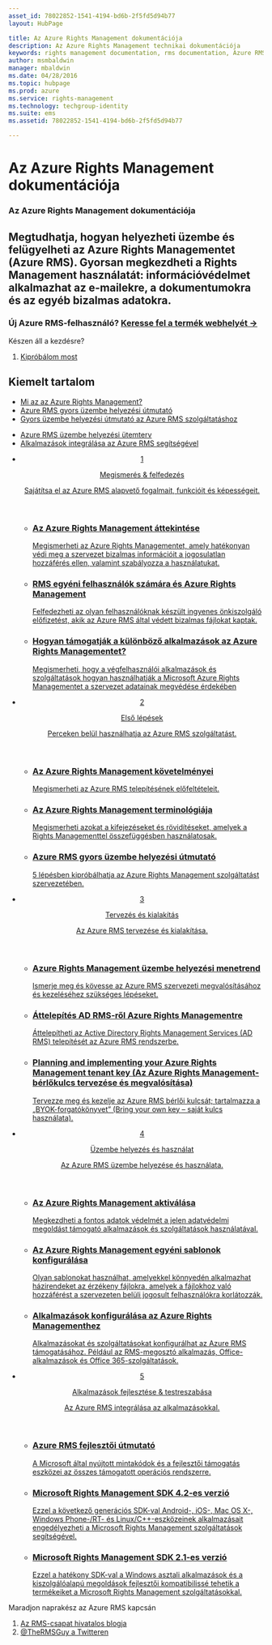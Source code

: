 ```yaml
---
asset_id: 78022852-1541-4194-bd6b-2f5fd5d94b77
layout: HubPage

title: Az Azure Rights Management dokumentációja
description: Az Azure Rights Management technikai dokumentációja
keywords: rights management documentation, rms documentation, Azure RMS documentation
author: msmbaldwin
manager: mbaldwin
ms.date: 04/28/2016
ms.topic: hubpage
ms.prod: azure
ms.service: rights-management
ms.technology: techgroup-identity
ms.suite: ems
ms.assetid: 78022852-1541-4194-bd6b-2f5fd5d94b77

---
```

# Az Azure Rights Management dokumentációja
<article id="main">
    <section id="hero-content">
      <h1>Az Azure Rights Management dokumentációja</h1>
      <h2>Megtudhatja, hogyan helyezheti üzembe és felügyelheti az Azure Rights Managementet (Azure RMS). Gyorsan megkezdheti a Rights Management használatát: információvédelmet alkalmazhat az e-mailekre, a dokumentumokra és az egyéb bizalmas adatokra.</h2>
      <h3>Új Azure RMS-felhasználó? <a href="http://go.microsoft.com/fwlink/?LinkId=816857" target="_blank">Keresse fel a termék webhelyét &rarr;</a></h3>
    </section>
    <aside class="alert section-border">
        <p>Készen áll a kezdésre?</p>
        <ol class="action-list">
            <li><a href="https://portal.office.com/Signup/Signup.aspx?&OfferId=A43415D3-404C-4df3-B31B-AAD28118A778&dl=RIGHTSMANAGEMENT&ali=1#0" target="_blank" class="button-bordered button-translucent">Kipróbálom most</a></li>
        </ol>
    </aside>
    <section id="featured" class="container">
      <h2 class="section-heading"><span class="icon icon-warning"></span> Kiemelt tartalom</h2>
      <div class="features row">
        <ul class="column column-half">
          <li><a href="./understand-explore/what-is-azure-rms.md">Mi az az Azure Rights Management?</a></li>
          <li><a href="./get-started/quick-start-tutorial.md">Azure RMS gyors üzembe helyezési útmutató</a></li>
          <li><a href="./get-started/rapid-deployment-guide.md">Gyors üzembe helyezési útmutató az Azure RMS szolgáltatáshoz</a></li>
        </ul>
        <ul class="column column-half">
          <li><a href="./plan-design/deployment-roadmap.md">Azure RMS üzembe helyezési ütemterv</a></li>
          <li><a href="./develop/developers-guide.md">Alkalmazások integrálása az Azure RMS segítségével</a></li>
        </ul>
      </div>
    </section>
    <div id="journeys">
      <section class="container">
        <ul class="journeys-list">
          <li class="journey-step">
            <header class="journey-step-header row">
              <a href="./understand-explore/azure-rights-management.md">
                <div class="title column-third">
                  <span class="step-number">1</span>
                  <p>Megismerés &amp; felfedezés</p>
                </div>
                <p class="description column-two-thirds">Sajátítsa el az Azure RMS alapvető fogalmait, funkcióit és képességeit.</p>
              </a>
            </header>
            <section class="journey-step-elements content">
              <ul class="row">
                <li class="column-third">
                  <a href="./understand-explore/azure-rights-management.md">
                    <h3>Az Azure Rights Management áttekintése</h3>
                    <p>Megismerheti az Azure Rights Managementet, amely hatékonyan védi meg a szervezet bizalmas információit a jogosulatlan hozzáférés ellen, valamint szabályozza a használatukat.</p>
                  </a>
                </li>
                <li class="column-third">
                  <a href="./understand-explore/rms-for-individuals.md">
                    <h3>RMS egyéni felhasználók számára és Azure Rights Management</h3>
                    <p>Felfedezheti az olyan felhasználóknak készült ingyenes önkiszolgáló előfizetést, akik az Azure RMS által védett bizalmas fájlokat kaptak.</p>
                  </a>
                </li>
                <li class="column-third">
                  <a href="./understand-explore/applications-support.md">
                    <h3>Hogyan támogatják a különböző alkalmazások az Azure Rights Managementet?</h3>
                    <p>Megismerheti, hogy a végfelhasználói alkalmazások és szolgáltatások hogyan használhatják a Microsoft Azure Rights Managementet a szervezet adatainak megvédése érdekében </p>
                  </a>
                </li>
              </ul>
            </section>
          </li>
          <li class="journey-step">
            <header class="journey-step-header row">
              <a href="./get-started/requirements-azure-rms.md">
                <div class="title column-third">
                  <span class="step-number">2</span>
                  <p>Első lépések</p>
                </div>
                <p class="description column-two-thirds">Perceken belül használhatja az Azure RMS szolgáltatást.</p>
              </a>
            </header>
            <section class="journey-step-elements content">
              <ul class="row">
                <li class="column-third">
                  <a href="./get-started/requirements-azure-rms.md">
                    <h3>Az Azure Rights Management követelményei</h3>
                    <p>Megismerheti az Azure RMS telepítésének előfeltételeit.</p>
                  </a>
                </li>
                <li class="column-third">
                  <a href="./get-started/terminology.md">
                    <h3>Az Azure Rights Management terminológiája</h3>
                    <p>Megismerheti azokat a kifejezéseket és rövidítéseket, amelyek a Rights Managementtel összefüggésben használatosak.</p>
                  </a>
                </li>
                <li class="column-third">
                  <a href="./get-started/quick-start-tutorial.md">
                    <h3>Azure RMS gyors üzembe helyezési útmutató</h3>
                    <p>5 lépésben kipróbálhatja az Azure Rights Management szolgáltatást szervezetében.</p>
                  </a>
                </li>
              </ul>
            </section>
          </li>
          <li class="journey-step">
            <header class="journey-step-header row">
              <a href="./plan-design/deployment-roadmap.md">
                <div class="title column-third">
                  <span class="step-number"> 3</span>
                  <p>Tervezés és kialakítás</p>
                </div>
                <p class="description column-two-thirds">Az Azure RMS tervezése és kialakítása.</p>
              </a>
            </header>
            <section class="journey-step-elements content">
              <ul class="row">
                <li class="column-third">
                  <a href="./plan-design/deployment-roadmap.md">
                    <h3>Azure Rights Management üzembe helyezési menetrend</h3>
                    <p>Ismerje meg és kövesse az Azure RMS szervezeti megvalósításához és kezeléséhez szükséges lépéseket.</p>
                  </a>
                </li>
                <li class="column-third">
                  <a href="./plan-design/migrate-from-ad-rms-to-azure-rms.md">
                    <h3>Áttelepítés AD RMS-ről Azure Rights Managementre</h3>
                    <p>Áttelepítheti az Active Directory Rights Management Services (AD RMS) telepítését az Azure RMS rendszerbe.</p>
                  </a>
                </li>
                <li class="column-third">
                  <a href="./plan-design/plan-implement-tenant-key.md">
                    <h3>Planning and implementing your Azure Rights Management tenant key (Az Azure Rights Management-bérlőkulcs tervezése és megvalósítása)</h3>
                    <p>Tervezze meg és kezelje az Azure RMS bérlői kulcsát; tartalmazza a „BYOK-forgatókönyvet” (Bring your own key – saját kulcs használata).</p>
                  </a>
                </li>
              </ul>
            </section>
          </li>
          <li class="journey-step">
            <header class="journey-step-header row">
              <a href="./deploy-use/activate-service.md">
                <div class="title column-third">
                  <span class="step-number"> 4</span>
                  <p>Üzembe helyezés és használat</p>
                </div>
                <p class="description column-two-thirds">Az Azure RMS üzembe helyezése és használata.</p>
              </a>
            </header>
            <section class="journey-step-elements content">
              <ul class="row">
                 <li class="column-third">
                 <a href="./deploy-use/activate-service.md">
                    <h3>Az Azure Rights Management aktiválása</h3>
                    <p>Megkezdheti a fontos adatok védelmét a jelen adatvédelmi megoldást támogató alkalmazások és szolgáltatások használatával.</p>
                  </a>
                </li>
                <li class="column-third">
                  <a href="./deploy-use/configure-custom-templates.md">
                    <h3>Az Azure Rights Management egyéni sablonok konfigurálása</h3>
                    <p>Olyan sablonokat használhat, amelyekkel könnyedén alkalmazhat házirendeket az érzékeny fájlokra, amelyek a fájlokhoz való hozzáférést a szervezeten belüli jogosult felhasználókra korlátozzák.</p>
                 </a>
                </li>
                <li class="column-third">
                  <a href="./deploy-use/configure-applications.md">
                    <h3>Alkalmazások konfigurálása az Azure Rights Managementhez</h3>
                    <p>Alkalmazásokat és szolgáltatásokat konfigurálhat az Azure RMS támogatásához. Például az RMS-megosztó alkalmazás, Office-alkalmazások és Office 365-szolgáltatások.</p>
                 </a>
                </li>
              </ul>
            </section>
          </li>
          <li class="journey-step">
            <header class="journey-step-header row">
              <a href="./develop/developers-guide.md">
                <div class="title column-third">
                  <span class="step-number"> 5</span>
                  <p>Alkalmazások fejlesztése &amp; testreszabása</p>
                </div>
                <p class="description column-two-thirds">Az Azure RMS integrálása az alkalmazásokkal.
                </p>
              </a>
            </header>
            <section class="journey-step-elements content">
              <ul class="row">
                <li class="column-third">
                  <a href="./develop/developers-guide.md">
                    <h3>Azure RMS fejlesztői útmutató</h3>
                    <p>A Microsoft által nyújtott mintakódok és a fejlesztői támogatás eszközei az összes támogatott operációs rendszerre.</p>
                  </a>
                </li>
                <li class="column-third">
                  <a href="./develop/active-directory-rights-management-services-multi-platform-thin-client-sdk-portal.md">
                    <h3>Microsoft Rights Management SDK 4.2-es verzió</h3>
                    <p>Ezzel a következő generációs SDK-val Android-, iOS-, Mac OS X-, Windows Phone-/RT- és Linux/C++-eszközeinek alkalmazásait engedélyezheti a Microsoft Rights Management szolgáltatások segítségével.</p>
                  </a>
                </li>
                <li class="column-third">
                  <a href="./develop/microsoft-information-protection-and-control-client-portal.md">
                    <h3>Microsoft Rights Management SDK 2.1-es verzió</h3>
                    <p>Ezzel a hatékony SDK-val a Windows asztali alkalmazások és a kiszolgálóalapú megoldások fejlesztői kompatibilissé tehetik a termékeiket a Microsoft Rights Management szolgáltatásokkal.</p>
                  </a>
                </li>
              </ul>
            </section>
          </li>
        </ul>
      </section>
    </div>
    <aside class="alert alert-social">
      <p>Maradjon naprakész az Azure RMS kapcsán <ol class="action-list">
        <li><a href="http://blogs.technet.com/b/rms/" target="_blank" class="button-bordered button-translucent">Az RMS-csapat hivatalos blogja</a></li>
        <li><a href="https://twitter.com/TheRMSGuy" target="_blank" class="button-bordered button-translucent">@TheRMSGuy a Twitteren</a></li>
      </ol>
    </aside>
</article>


<!--HONumber=Jun16_HO4-->


